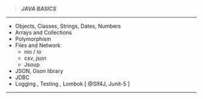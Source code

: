>___JAVA BASICS___
---
+ Objects, Classes, Strings, Dates, Numbers
+ Arrays and Collections
+ Polymorphism
+ Files and Network
  -  nio / io
  -  csv, json
  -  Jsoup
+ JSON, Gson library
+ JDBC
+ Logging , Testing , Lombok   [ @Slf4J, Junit-5 ]
---
